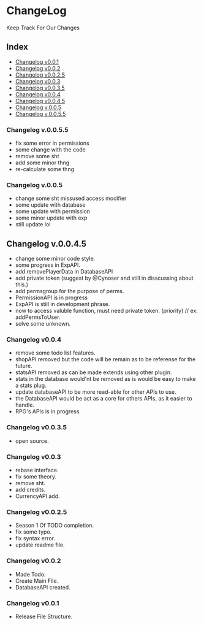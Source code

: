 # ChangeLog
Keep Track For Our Changes

## Index
- [Changelog v0.0.1](https://github.com/BackToAction/BTACore/blob/master/ChangeLog.md#changelog-v001)
- [Changelog v0.0.2](https://github.com/BackToAction/BTACore/blob/master/ChangeLog.md#changelog-v002)
- [Changelog v0.0.2.5](https://github.com/BackToAction/BTACore/blob/master/ChangeLog.md#changelog-v0025)
- [Changelog v0.0.3](https://github.com/BackToAction/BTACore/blob/master/ChangeLog.md#changelog-v003)
- [Changelog v0.0.3.5](https://github.com/BackToAction/BTACore/blob/master/ChangeLog.md#changelog-v0035)
- [Changelog v0.0.4](https://github.com/BackToAction/BTACore/blob/master/ChangeLog.md#changelog-v004)
- [Changelog v0.0.4.5](https://github.com/BackToAction/BTACore/blob/master/ChangeLog.md#changelog-v0045)
- [Changelog v.0.0.5](https://github.com/BackToAction/BTACore/blob/master/ChangeLog.md#changelog-v005)
- [Changelog v.0.0.5.5](https://github.com/BackToAction/BTACore/blob/master/ChangeLog.md#changelog-v0055)

### Changelog v.0.0.5.5
- fix some error in permissions
- some change with the code
- remove some sht
- add some minor thng
- re-calculate some thng

### Changelog v.0.0.5
- change some sht missused access modifier
- some update with database
- some update with permission
- some minor update with exp
- still update lol

## Changelog v.0.0.4.5
- change some minor code style.
- some progress in ExpAPI.
- add removePlayerData in DatabaseAPI
- add private token (suggest by @Cynoser and still in disscussing about this.)
- add permsgroup for the purpose of perms.
- PermissionAPI is in progress
- ExpAPI is still in development phrase.
- now to access valuble function, must need private token. (priority) // ex: addPermsToUser.
- solve some unknown.

### Changelog v0.0.4
- remove some todo list features.
- shopAPI removed but the code will be remain as to be referense for the future.
- statsAPI removed as can be made extends using other plugin.
- stats in the database would'nt be removed as is would be easy to make a stats plug.
- update databaseAPI to be more read-able for other APIs to use.
- the DatabaseAPI would be act as a core for others APIs, as it easier to handle.
- RPG's APIs is in progress

### Changelog v0.0.3.5
- open source.

### Changelog v0.0.3
- rebase interface.
- fix some theory.
- remove sht.
- add credits.
- CurrencyAPI add.

### Changelog v0.0.2.5
- Season 1 Of TODO completion.
- fix some typo.
- fix syntax error.
- update readme file.

### Changelog v0.0.2
- Made Todo.
- Create Main File.
- DatabaseAPI created.

### Changelog v0.0.1
- Release File Structure.
